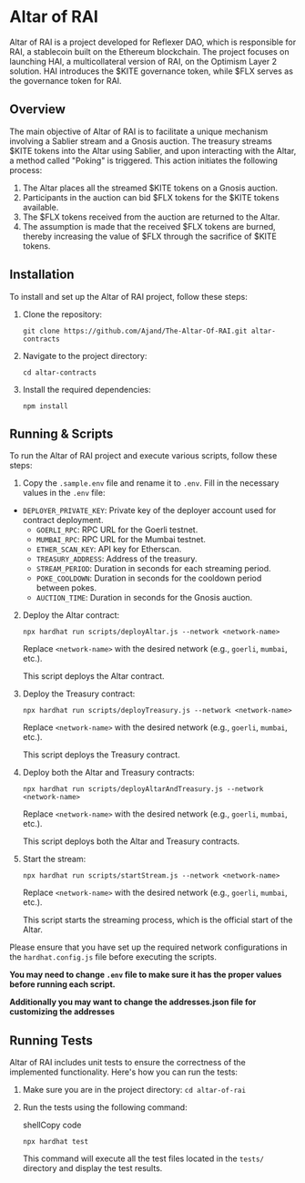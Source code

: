 # Altar of RAI

Altar of RAI is a project developed for Reflexer DAO, which is responsible for RAI, a stablecoin built on the Ethereum blockchain. The project focuses on launching HAI, a multicollateral version of RAI, on the Optimism Layer 2 solution. HAI introduces the $KITE governance token, while $FLX serves as the governance token for RAI.

## Overview

The main objective of Altar of RAI is to facilitate a unique mechanism involving a Sablier stream and a Gnosis auction. The treasury streams \$KITE tokens into the Altar using Sablier, and upon interacting with the Altar, a method called "Poking" is triggered. This action initiates the following process:

1.  The Altar places all the streamed \$KITE tokens on a Gnosis auction.
2.  Participants in the auction can bid $FLX tokens for the $KITE tokens available.
3.  The \$FLX tokens received from the auction are returned to the Altar.
4.  The assumption is made that the received $FLX tokens are burned, thereby increasing the value of $FLX through the sacrifice of \$KITE tokens.

## Installation

To install and set up the Altar of RAI project, follow these steps:

1.  Clone the repository:

    `git clone https://github.com/Ajand/The-Altar-Of-RAI.git altar-contracts`

2.  Navigate to the project directory:
      
    `cd altar-contracts`

3.  Install the required dependencies:
      
    `npm install`

## Running & Scripts

To run the Altar of RAI project and execute various scripts, follow these steps:

1.  Copy the `.sample.env` file and rename it to `.env`. Fill in the necessary values in the `.env` file:

- `DEPLOYER_PRIVATE_KEY`: Private key of the deployer account used for contract deployment.
  - `GOERLI_RPC`: RPC URL for the Goerli testnet.
  - `MUMBAI_RPC`: RPC URL for the Mumbai testnet.
  - `ETHER_SCAN_KEY`: API key for Etherscan.
  - `TREASURY_ADDRESS`: Address of the treasury.
  - `STREAM_PERIOD`: Duration in seconds for each streaming period.
  - `POKE_COOLDOWN`: Duration in seconds for the cooldown period between pokes.
  - `AUCTION_TIME`: Duration in seconds for the Gnosis auction.

2.  Deploy the Altar contract:
      
    `npx hardhat run scripts/deployAltar.js --network <network-name>`

    Replace `<network-name>` with the desired network (e.g., `goerli`, `mumbai`, etc.).

    This script deploys the Altar contract.

3.  Deploy the Treasury contract:
      
    `npx hardhat run scripts/deployTreasury.js --network <network-name>`

    Replace `<network-name>` with the desired network (e.g., `goerli`, `mumbai`, etc.).

    This script deploys the Treasury contract.

4.  Deploy both the Altar and Treasury contracts:
      
    `npx hardhat run scripts/deployAltarAndTreasury.js --network <network-name>`

    Replace `<network-name>` with the desired network (e.g., `goerli`, `mumbai`, etc.).

    This script deploys both the Altar and Treasury contracts.

5.  Start the stream:
      
    `npx hardhat run scripts/startStream.js --network <network-name>`

    Replace `<network-name>` with the desired network (e.g., `goerli`, `mumbai`, etc.).

    This script starts the streaming process, which is the official start of the Altar.

Please ensure that you have set up the required network configurations in the `hardhat.config.js` file before executing the scripts.

**You may need to change `.env` file to make sure it has the proper values before running each script.**

**Additionally you may want to change the addresses.json file for customizing the addresses**

## Running Tests

Altar of RAI includes unit tests to ensure the correctness of the implemented functionality. Here's how you can run the tests:

1.  Make sure you are in the project directory: `cd altar-of-rai`

2.  Run the tests using the following command:

    shellCopy code

    `npx hardhat test`

    This command will execute all the test files located in the `tests/` directory and display the test results.
